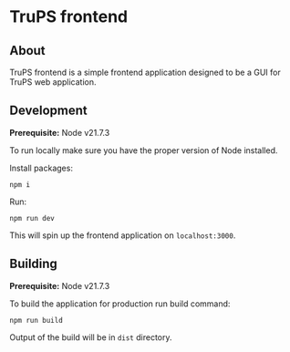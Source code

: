 # TruPS frontend

## About

TruPS frontend is a simple frontend application designed to be a GUI for TruPS web application.

## Development

**Prerequisite:** Node v21.7.3

To run locally make sure you have the proper version of Node installed.

Install packages:

```npm i```

Run:

```npm run dev```

This will spin up the frontend application on `localhost:3000`.

## Building

**Prerequisite:** Node v21.7.3

To build the application for production run build command:

```npm run build```

Output of the build will be in `dist` directory.

